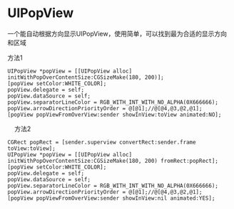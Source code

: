# UIPopView

一个能自动根据方向显示UIPopView，使用简单，可以找到最为合适的显示方向和区域

方法1

    UIPopView *popView = [[UIPopView alloc] initWithPopOverContentSize:CGSizeMake(180, 200)];
    [popView setColor:WHITE_COLOR];
    popView.delegate = self;
    popView.dataSource = self;
    popView.separatorLineColor = RGB_WITH_INT_WITH_NO_ALPHA(0X666666);
    popView.arrowDirectionPriorityOrder = @[@1];//@[@4,@3,@2,@1];
    [popView popViewFromOverView:sender showInView:toView animated:NO];
    
方法2

    CGRect popRect = [sender.superview convertRect:sender.frame toView:toView];
    UIPopView *popView = [[UIPopView alloc] initWithPopOverContentSize:CGSizeMake(180, 200) fromRect:popRect];
    [popView setColor:WHITE_COLOR];
    popView.delegate = self;
    popView.dataSource = self;
    popView.separatorLineColor = RGB_WITH_INT_WITH_NO_ALPHA(0X666666);
    popView.arrowDirectionPriorityOrder = @[@1];//@[@4,@3,@2,@1];
    [popView popViewFromOverView:sender showInView:nil animated:YES];
